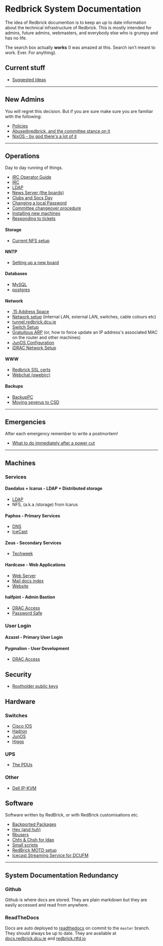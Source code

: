 # Redbrick System Documentation

The idea of Redbrick documention is to keep an up to date information about the
technical infrastructure of Redbrick. This is mostly intended for admins, future
admins, webmasters, and everybody else who is grumpy and has no life.

The search box actually **works** (I was amazed at this. Search isn't meant to
work. Ever. For anything).

## Current stuff

- [Suggested Ideas](plans/project-ideas)

---

## New Admins

You will regret this decision. But if you are sure make sure you are familiar
with the following:

- [Policies](procedures/policies)
- [Abuse@redbrick, and the committee stance on it](procedures/abuse)
- [NixOS - by god there's a lot of it](procedures/nixos)

---

## Operations

Day to day running of things.

- [IRC Operator Guide](procedures/irc_operator)
- [IRC](services/irc)
- [LDAP](services/ldap)
- [News Server (the boards)](services/news)
- [Clubs and Socs Day](procedures/rrs)
- [Changing a local Password](procedures/passwd)
- [Committee changeover procedure](procedures/committeechangeover)
- [Installing new machines](procedures/newinstalls)
- [Responding to tickets](procedures/ticketing)

#### Storage

- [Current NFS setup](services/nfs)

#### NNTP

- [Setting up a new board](procedures/newboard)

#### Databases

- [MySQL](services/mysql)
- [postgres](services/postgres)

#### Network

- [.15 Address Space](network/mainaddressspace)
- [Network setup](network/networksetup) (internal LAN, external LAN, switches,
  cable colours etc)
- [tunnel.redbrick.dcu.ie](services/tunnel.redbrick.dcu.ie.md)
- [Switch Setup](procedures/switch)
- [Gratuitous ARP](procedures/gratuitousarp) (or, how to force update an IP
  address's associated MAC on the router and other machines)
- [JunOS Configuration](network/junos)
- [iDRAC Network Setup](procedures/idrac-setup)

#### WWW

- [Redbrick SSL certs](web/ssl)
- [Webchat (qwebirc)](web/webchat)

#### Backups

- [BackupPC](services/backuppc)
- [Moving severus to CSD](procedures/severuscolocation)

---

## Emergencies

After each emergency remember to write a postmortem!

- [What to do immediately after a power cut](procedures/post_powercut)

---

## Machines

### Services

#### Daedalus + Icarus - LDAP + Distributed storage

- [LDAP](services/ldap)
- NFS, (a.k.a /storage) from Icarus

#### Paphos - Primary Services

- [DNS](services/bind9)
- [IceCast](services/icecast2)

#### Zeus - Secondary Services

- [Techweek](web/techweek)

#### Hardcase - Web Applications

- [Web Server](web/apache)
- [Mail docs index](mail)
- [Website](web/website)

#### halfpint - Admin Bastion

- [DRAC Access](procedures/dracaccess)
- [Password Safe](procedures/pwsafe)

### User Login

#### Azazel - Primary User Login

#### Pygmalion - User Development

- [DRAC Access](procedures/dracaccess)

## Security

- [Rootholder public keys](procedures/gpgkeys)

## Hardware

### Switches

- [Cisco IOS](network/ciscoios)
- [Hadron](network/hadron)
- [JunOS](network/junos)
- [Higgs](network/higgs)

### UPS

- [The PDUs](hardware/the_pdus)

### Other

- [Dell IP-KVM](hardware/ipkvm)

## Software

Software written by RedBrick, or with RedBrick customisations etc.

- [Backported Packages](procedures/backport-packages)
- [Hey (and huh)](services/hey)
- [Rbusers](procedures/rbusers)
- [Chfn & Chsh for ldap](procedures/ldapchshchfn)
- [Small scripts](procedures/rbscripts)
- [RedBrick MOTD setup](services/unifiedmotd)
- [Icecast Streaming Service for DCUFM](services/icecast2)

---

## System Documentation Redundancy

### Github

Github is where docs are stored. They are plain markdown but they are easily
accessed and read from anywhere.

### ReadTheDocs

Docs are auto deployed to [readthedocs](https://readthedocs.io) on commit to the
`master` branch. They should always be up to date. They are available at
[docs.redbrick.dcu.ie](https://docs.redbrick.dcu.ie) and
[redbrick.rtfd.io](https://redbrick.rtfd.io)
